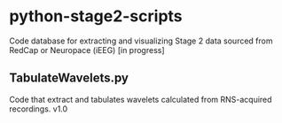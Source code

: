 # python-stage2-scripts
Code database for extracting and visualizing Stage 2 data sourced from RedCap or Neuropace (iEEG)
[in progress]

## TabulateWavelets.py
Code that extract and tabulates wavelets calculated from RNS-acquired recordings.
v1.0
